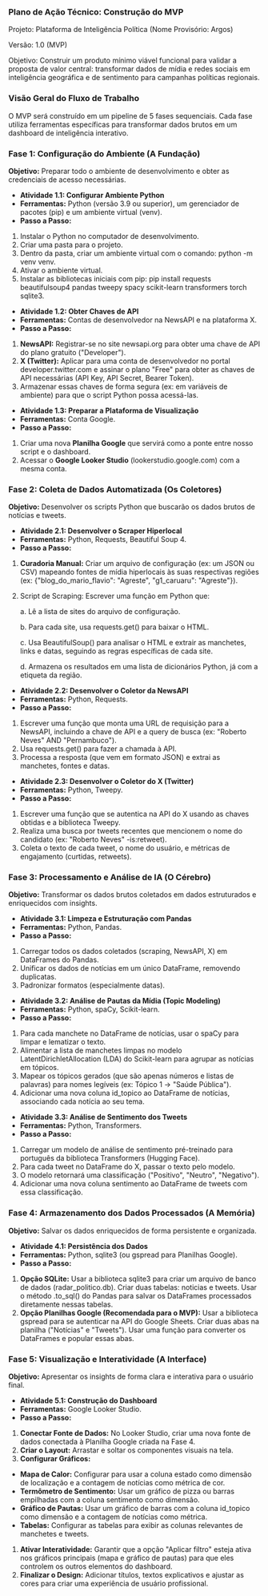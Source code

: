 ### **Plano de Ação Técnico: Construção do MVP**

Projeto: Plataforma de Inteligência Política (Nome Provisório: Argos)

Versão: 1.0 (MVP)

Objetivo: Construir um produto mínimo viável funcional para validar a proposta de valor central: transformar dados de mídia e redes sociais em inteligência geográfica e de sentimento para campanhas políticas regionais.

### **Visão Geral do Fluxo de Trabalho**

O MVP será construído em um pipeline de 5 fases sequenciais. Cada fase utiliza ferramentas específicas para transformar dados brutos em um dashboard de inteligência interativo.

### **Fase 1: Configuração do Ambiente (A Fundação)**

**Objetivo:** Preparar todo o ambiente de desenvolvimento e obter as credenciais de acesso necessárias.

- **Atividade 1.1: Configurar Ambiente Python**
- **Ferramentas:** Python (versão 3.9 ou superior), um gerenciador de pacotes (pip) e um ambiente virtual (venv).
- **Passo a Passo:**
1. Instalar o Python no computador de desenvolvimento.
2. Criar uma pasta para o projeto.
3. Dentro da pasta, criar um ambiente virtual com o comando: python -m venv venv.
4. Ativar o ambiente virtual.
5. Instalar as bibliotecas iniciais com pip: pip install requests beautifulsoup4 pandas tweepy spacy scikit-learn transformers torch sqlite3.
- **Atividade 1.2: Obter Chaves de API**
- **Ferramentas:** Contas de desenvolvedor na NewsAPI e na plataforma X.
- **Passo a Passo:**
1. **NewsAPI:** Registrar-se no site newsapi.org para obter uma chave de API do plano gratuito ("Developer").
2. **X (Twitter):** Aplicar para uma conta de desenvolvedor no portal developer.twitter.com e assinar o plano "Free" para obter as chaves de API necessárias (API Key, API Secret, Bearer Token).
3. Armazenar essas chaves de forma segura (ex: em variáveis de ambiente) para que o script Python possa acessá-las.
- **Atividade 1.3: Preparar a Plataforma de Visualização**
- **Ferramentas:** Conta Google.
- **Passo a Passo:**
1. Criar uma nova **Planilha Google** que servirá como a ponte entre nosso script e o dashboard.
2. Acessar o **Google Looker Studio** (lookerstudio.google.com) com a mesma conta.

### **Fase 2: Coleta de Dados Automatizada (Os Coletores)**

**Objetivo:** Desenvolver os scripts Python que buscarão os dados brutos de notícias e tweets.

- **Atividade 2.1: Desenvolver o Scraper Hiperlocal**
- **Ferramentas:** Python, Requests, Beautiful Soup 4.
- **Passo a Passo:**
1. **Curadoria Manual:** Criar um arquivo de configuração (ex: um JSON ou CSV) mapeando fontes de mídia hiperlocais às suas respectivas regiões (ex: {"blog_do_mario_flavio": "Agreste", "g1_caruaru": "Agreste"}).
2. Script de Scraping: Escrever uma função em Python que:
    
    a. Lê a lista de sites do arquivo de configuração.
    
    b. Para cada site, usa requests.get() para baixar o HTML.
    
    c. Usa BeautifulSoup() para analisar o HTML e extrair as manchetes, links e datas, seguindo as regras específicas de cada site.
    
    d. Armazena os resultados em uma lista de dicionários Python, já com a etiqueta da região.
    
- **Atividade 2.2: Desenvolver o Coletor da NewsAPI**
- **Ferramentas:** Python, Requests.
- **Passo a Passo:**
1. Escrever uma função que monta uma URL de requisição para a NewsAPI, incluindo a chave de API e a query de busca (ex: "Roberto Neves" AND "Pernambuco").
2. Usa requests.get() para fazer a chamada à API.
3. Processa a resposta (que vem em formato JSON) e extrai as manchetes, fontes e datas.
- **Atividade 2.3: Desenvolver o Coletor do X (Twitter)**
- **Ferramentas:** Python, Tweepy.
- **Passo a Passo:**
1. Escrever uma função que se autentica na API do X usando as chaves obtidas e a biblioteca Tweepy.
2. Realiza uma busca por tweets recentes que mencionem o nome do candidato (ex: "Roberto Neves" -is:retweet).
3. Coleta o texto de cada tweet, o nome do usuário, e métricas de engajamento (curtidas, retweets).

### **Fase 3: Processamento e Análise de IA (O Cérebro)**

**Objetivo:** Transformar os dados brutos coletados em dados estruturados e enriquecidos com insights.

- **Atividade 3.1: Limpeza e Estruturação com Pandas**
- **Ferramentas:** Python, Pandas.
- **Passo a Passo:**
1. Carregar todos os dados coletados (scraping, NewsAPI, X) em DataFrames do Pandas.
2. Unificar os dados de notícias em um único DataFrame, removendo duplicatas.
3. Padronizar formatos (especialmente datas).
- **Atividade 3.2: Análise de Pautas da Mídia (Topic Modeling)**
- **Ferramentas:** Python, spaCy, Scikit-learn.
- **Passo a Passo:**
1. Para cada manchete no DataFrame de notícias, usar o spaCy para limpar e lematizar o texto.
2. Alimentar a lista de manchetes limpas no modelo LatentDirichletAllocation (LDA) do Scikit-learn para agrupar as notícias em tópicos.
3. Mapear os tópicos gerados (que são apenas números e listas de palavras) para nomes legíveis (ex: Tópico 1 -> "Saúde Pública").
4. Adicionar uma nova coluna id_topico ao DataFrame de notícias, associando cada notícia ao seu tema.
- **Atividade 3.3: Análise de Sentimento dos Tweets**
- **Ferramentas:** Python, Transformers.
- **Passo a Passo:**
1. Carregar um modelo de análise de sentimento pré-treinado para português da biblioteca Transformers (Hugging Face).
2. Para cada tweet no DataFrame do X, passar o texto pelo modelo.
3. O modelo retornará uma classificação ("Positivo", "Neutro", "Negativo").
4. Adicionar uma nova coluna sentimento ao DataFrame de tweets com essa classificação.

### **Fase 4: Armazenamento dos Dados Processados (A Memória)**

**Objetivo:** Salvar os dados enriquecidos de forma persistente e organizada.

- **Atividade 4.1: Persistência dos Dados**
- **Ferramentas:** Python, sqlite3 (ou gspread para Planilhas Google).
- **Passo a Passo:**
1. **Opção SQLite:** Usar a biblioteca sqlite3 para criar um arquivo de banco de dados (radar_politico.db). Criar duas tabelas: noticias e tweets. Usar o método .to_sql() do Pandas para salvar os DataFrames processados diretamente nessas tabelas.
2. **Opção Planilhas Google (Recomendada para o MVP):** Usar a biblioteca gspread para se autenticar na API do Google Sheets. Criar duas abas na planilha ("Notícias" e "Tweets"). Usar uma função para converter os DataFrames e popular essas abas.

### **Fase 5: Visualização e Interatividade (A Interface)**

**Objetivo:** Apresentar os insights de forma clara e interativa para o usuário final.

- **Atividade 5.1: Construção do Dashboard**
- **Ferramentas:** Google Looker Studio.
- **Passo a Passo:**
1. **Conectar Fonte de Dados:** No Looker Studio, criar uma nova fonte de dados conectada à Planilha Google criada na Fase 4.
2. **Criar o Layout:** Arrastar e soltar os componentes visuais na tela.
3. **Configurar Gráficos:**
- **Mapa de Calor:** Configurar para usar a coluna estado como dimensão de localização e a contagem de notícias como métrica de cor.
- **Termômetro de Sentimento:** Usar um gráfico de pizza ou barras empilhadas com a coluna sentimento como dimensão.
- **Gráfico de Pautas:** Usar um gráfico de barras com a coluna id_topico como dimensão e a contagem de notícias como métrica.
- **Tabelas:** Configurar as tabelas para exibir as colunas relevantes de manchetes e tweets.
1. **Ativar Interatividade:** Garantir que a opção "Aplicar filtro" esteja ativa nos gráficos principais (mapa e gráfico de pautas) para que eles controlem os outros elementos do dashboard.
2. **Finalizar o Design:** Adicionar títulos, textos explicativos e ajustar as cores para criar uma experiência de usuário profissional.
